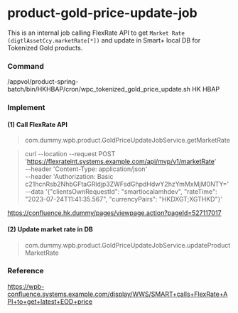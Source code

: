 # product-gold-price-update-job

This is an internal job calling FlexRate API to get `Market Rate (digtlAssetCcy.marketRate[*])` and update in Smart+ local DB for Tokenized Gold products.

### Command
/appvol/product-spring-batch/bin/HKHBAP/cron/wpc_tokenized_gold_price_update.sh HK HBAP

### Implement

#### (1) Call FlexRate API
> com.dummy.wpb.product.GoldPriceUpdateJobService.getMarketRate

> curl --location --request POST 'https://flexrateint.systems.example.com/api/mvp/v1/marketRate' \
--header 'Content-Type: application/json' \
--header 'Authorization: Basic c21hcnRsb2NhbGFtaGRldjp3ZWFsdGhpdHdwY2hzYmMxMjM0NTY=' \
--data '{"clientsOwnRequestId": "smartlocalamhdev", "rateTime": "2023-07-24T11:41:35.567", "currencyPairs": "HKDXGT;XGTHKD"}'

https://confluence.hk.dummy/pages/viewpage.action?pageId=527117017

#### (2) Update market rate in DB
> com.dummy.wpb.product.GoldPriceUpdateJobService.updateProductMarketRate

### Reference
https://wpb-confluence.systems.example.com/display/WWS/SMART+calls+FlexRate+API+to+get+latest+EOD+price
